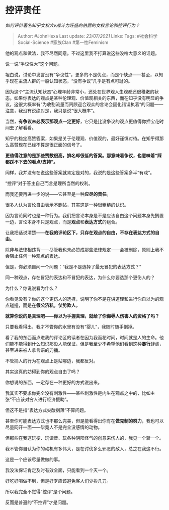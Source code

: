 # 控评责任
*如何评价著名知乎女权大v战斗力旺盛的伯爵的女权言论和控评行为？*

> Author: #JohnHexa
Last update: *23/07/2021* 
Links:
Tags:  #社会科学Social-Science #家族Clan #第一性Feminism


他的观点和做法，我不尽然同意。不过这里我不打算说这些没啥大意义的话题。

说一说“争议性大”这个问题。

坦白说，讨论中发言没有“争议性”，更多的不是优点，而是个缺点——甚至，以知乎现在主流人群的一般认知状态，“没有争议”几乎是有点可耻的。

因为这个“主流认知状态”心理年龄非常小，还处在世界观人生观都还很稚嫩的状态。如果你表达的观点是某种伦理观、价值观相关的东西，而在知乎没有明显的争议，这很大概率有“为收割流量而罔顾迎合观众的言论会固化错误执着”的问题——注意，我没有说绝对是，我只是说“很大概率”。

当然，**有争议未必表示那观点一定更好**，它只是比没争议的观点更值得你押宝花时间去了解看看。

知乎的稳定高赞答案，如果是关于伦理观、价值观的，最好谨慎对待。在知乎得那么高赞现在已经不算是很正面的信号了。

**更值得注意的是那些赞数很高，排名却很低的答案。那意味着争议，也意味着“踩都踩不下去的看点/支持”。**

同样，我并没有在说这些答案就肯定是对的，我说的是这些答案多半“有戏”。

  


“控评”对于答主自己而言是理所当然的权利。

而我还要再进一步的说——它甚至是一种**应尽的责任**。

很多人认为言论自由表示不删帖，其实这是一种很粗糙的认识。

因为言论同时也是一种行为。我们把言论本身是不是应该自由这个问题本身先搁置一边，言论本身不只是观点，而是**观点**和**表达方式**的组合。

让我把话说清楚——**在我的评论区下，只存在观点的自由，不存在表达方式的自由。**

除非与法律相违背——尽管我也未必赞成那些法律规定——会被删除，原则上我不会阻止任何一种观点的表达。

但是，你必须自问一个问题：“我是不是选择了最无冒犯的表达方式？”

同一种观点，存在冒犯的表达和不冒犯的表达，为什么你要选那个更伤人的？

为什么？你说说看为什么？

你看见没有？你的这个更伤人的选择，说明了你不是在讲道理和进行你自以为的观点碰撞，而是在**假公济私，仗势欺人。**

**就算你说的是真理吧——你以为手握真理，就给了你侮辱人伤害人的资格了吗？**

只要我看得出，我才不管你的水里有没有“婴儿”，我随时随手倒掉。

看了我的东西而点进我的评论区的读者在因为我而花时间，时间就是人的生命。他们能不能得到什么知识那没人能保证，但是我至少不希望他们看到这种**暴行**肆虐，甚至进来被人拿言语的刀捅。

不管捅人的行为在观点上是站哪边，我都反对。

其实这真的妨碍到你的观点自由了吗？

你想说的东西，一定存在一种更好的方式说出来。

我其实不要求你完全没有刺激性——某些刺激性是内生在观点之中的，比如主张“不应该对穷人进行经济援助”。

但这不是指“表达方式尖酸刻薄”不算问题。

甚至你可能表达方式也不那么完美，但是能看得出你有在**做克制的努力**，我也可以尽量网开一面——毕竟人不是完全没感情的动物。

但那些在我这玩梗、玩谐音、玩各种阴阳怪气的创意来伤人的，我见一个斩一个。

我不管你自认为你的动机有多伟大，是在讨伐多么邪恶的敌人，总之在我这不行。

这是一个应该尽量做做的事。

我没法保证肯定及时有效全面，只能看到一个灭一个。

好吃好喝做不到，但是好歹应该避免客人们少挨几刀。

所以我完全不觉得“控评”是个问题。

反而是普遍的“不控评”才是问题。



